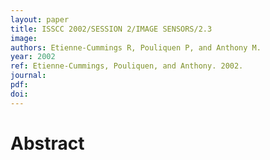 ```yaml
---
layout: paper
title: ISSCC 2002/SESSION 2/IMAGE SENSORS/2.3
image:
authors: Etienne-Cummings R, Pouliquen P, and Anthony M.
year: 2002
ref: Etienne-Cummings, Pouliquen, and Anthony. 2002.
journal: 
pdf: 
doi: 
---
```


# Abstract


